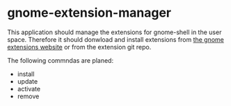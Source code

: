 # gnome-extension-manager

This application should manage the extensions for gnome-shell in the user space. Therefore it should donwload and install extensions from [the gnome extensions website][extensions gnome] or from the extension git repo.

The following commndas are planed:
* install
* update
* activate
* remove

[extensions gnome]: extensions.gnome.org 
